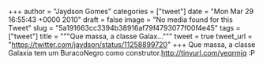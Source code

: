 
+++
author = "Jaydson Gomes"
categories = ["tweet"]
date = "Mon Mar 29 16:55:43 +0000 2010"
draft = false
image = "No media found for this Tweet"
slug = "5a191663cc3394b38916af79f4793077f00f4e45"
tags = ["tweet"]
title = """Que massa, a classe Galax..."""
tweet = true
tweet_url = "https://twitter.com/jaydson/status/11258899720"
+++
Que massa, a classe Galaxia tem um BuracoNegro como construtor.http://tinyurl.com/yeqrmjq :P
